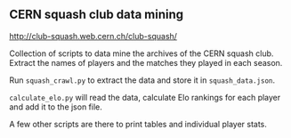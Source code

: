 ## CERN squash club data mining

http://club-squash.web.cern.ch/club-squash/

Collection of scripts to data mine the archives of the CERN squash club. Extract the names of players and the matches they played in each season.

Run `squash_crawl.py` to extract the data and store it in `squash_data.json`.

`calculate_elo.py` will read the data, calculate Elo rankings for each player and add it to the json file.

A few other scripts are there to print tables and individual player stats.
